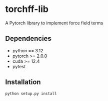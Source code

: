 # torchff-lib
A Pytorch library to implement force field terms

## Dependencies
+ python == 3.12
+ pytorch >= 2.0.0
+ cuda >= 12.4
+ pytest

## Installation

`python setup.py install`
